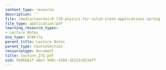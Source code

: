 ```yaml
---
content_type: resource
description: ''
file: /media/courses/6-730-physics-for-solid-state-applications-spring-2003/5b96b61fa8e79d9c426d1b331c023af7_lecture_27b.pdf
file_type: application/pdf
learning_resource_types:
- Lecture Notes
ocw_type: OCWFile
parent_title: Lecture Notes
parent_type: CourseSection
resourcetype: Document
title: lecture_27b.pdf
uid: 5b96b61f-a8e7-9d9c-426d-1b331c023af7
---
```

